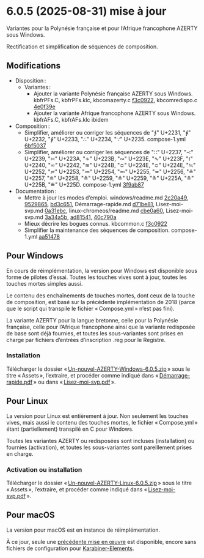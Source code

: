 # 6.0.5 (2025-08-31) mise à jour

Variantes pour la Polynésie française et pour l’Afrique francophone AZERTY sous Windows.

Rectification et simplification de séquences de composition.

## Modifications

* Disposition :
	* Variantes :
		* Ajouter la variante Polynésie française AZERTY sous Windows. kbfrPFs.C, kbfrPFs.klc, kbcomazerty.c [f3c0922](https://github.com/dispoclavier/nouvel-azerty/commit/f3c09220211458f3bf009d5e8a308749c79bec79), kbcomredispo.c [4e0f39e](https://github.com/dispoclavier/nouvel-azerty/commit/4e0f39ea52ccda80d6052c4e2928a12b859daace)
		* Ajouter la variante Afrique francophone AZERTY sous Windows. kbfrAFs.C, kbfrAFs.klc ibidem
* Composition :
	* Simplifier, améliorer ou corriger les séquences de "∱" U+2231, "∲" U+2232, "∳" U+2233, "∴" U+2234, "∵" U+2235. compose-1.yml [6bf5037](https://github.com/dispoclavier/nouvel-azerty/commit/6bf5037c7b71fe8c493e5143aab88cf68880a814)
	* Simplifier, améliorer ou corriger les séquences de "∷" U+2237, "∹" U+2239, "∺" U+223A, "∻" U+223B, "∾" U+223E, "∿" U+223F, "≀" U+2240, "≂" U+2242, "≋" U+224B, "≎" U+224E, "≎" U+224E, "≒" U+2252, "≓" U+2253, "≔" U+2254, "≕" U+2255, "≖" U+2256, "≗" U+2257, "≘" U+2258, "≙" U+2259, "≙" U+2259, "≚" U+225A, "≛" U+225B, "≝" U+225D. compose-1.yml [3f9ab87](https://github.com/dispoclavier/nouvel-azerty/commit/3f9ab8791478048f0e4f3b90bd02f53d1a2d023d)
* Documentation :
	* Mettre à jour les modes d’emploi. windows/readme.md [2c20a49](https://github.com/dispoclavier/nouvel-azerty/commit/2c20a496ae4916f6f621d2887d733cb25f657fa6), [9529865](https://github.com/dispoclavier/nouvel-azerty/commit/9529865df20c98d248cf882271885b3be2b850bf), [bd3c651](https://github.com/dispoclavier/nouvel-azerty/commit/bd3c651f6f8b484fa73e670c4974d278bc24b08c), Démarrage-rapide.md [d71be81](https://github.com/dispoclavier/nouvel-azerty/commit/d71be816c73cd7bf8bef1c71a9f84a2a1f552504), Lisez-moi-svp.md [0a31ebc](https://github.com/dispoclavier/nouvel-azerty/commit/0a31ebcff4ec7156ce443d9b18b57173edecfafb), linux-chromeos/readme.md [cbe0a60](https://github.com/dispoclavier/nouvel-azerty/commit/cbe0a60e0194d75d7f6d94aaaccbb195726fbd3e), Lisez-moi-svp.md [3a34a5b](https://github.com/dispoclavier/nouvel-azerty/commit/3a34a5b36d870f525a738265994b3848ddb616ab), [ad81541](https://github.com/dispoclavier/nouvel-azerty/commit/ad81541318b4b1e58066afaefaf8b15d76ed12f5), [40c790a](https://github.com/dispoclavier/nouvel-azerty/commit/40c790ac2c450521415e7dd1f7091b6eac986da1)
	* Mieux décrire les bogues connus. kbcommon.c [f3c0922](https://github.com/dispoclavier/nouvel-azerty/commit/f3c09220211458f3bf009d5e8a308749c79bec79)
	* Simplifier la maintenance des séquences de composition. compose-1.yml [aa51478](https://github.com/dispoclavier/nouvel-azerty/commit/aa5147813f7872b2d3fe7faca6b3f6a5c6fd2ca6)


## Pour Windows

En cours de réimplémentation, la version pour Windows est disponible sous forme de pilotes d’essai. Toutes les touches vives sont à jour, toutes les touches mortes simples aussi.

Le contenu des enchaînements de touches mortes, dont ceux de la touche de composition, est basé sur la précédente implémentation de 2018 (parce que le script qui transpile le fichier « Compose.yml » n’est pas fini).

La variante AZERTY pour la langue bretonne, celle pour la Polynésie française, celle pour l’Afrique francophone ainsi que la variante redisposée de base sont déjà fournies, et toutes les sous-variantes sont prises en charge par fichiers d’entrées d’inscription .reg pour le Registre.

### Installation

Télécharger le dossier « [Un-nouvel-AZERTY-Windows-6.0.5.zip](https://github.com/dispoclavier/nouvel-azerty/releases/download/6.0.5/Un-nouvel-AZERTY-Windows-6.0.5.zip) » sous le titre « Assets », l’extraire, et procéder comme indiqué dans « [Démarrage-rapide.pdf](https://github.com/dispoclavier/nouvel-azerty/blob/main/windows/D%C3%A9marrage-rapide.md) » ou dans « [Lisez-moi-svp.pdf](https://github.com/dispoclavier/nouvel-azerty/blob/main/windows/Lisez-moi-svp.md) ».

## Pour Linux

La version pour Linux est entièrement à jour. Non seulement les touches vives, mais aussi le contenu des touches mortes, le fichier « Compose.yml » étant (partiellement) transpilé en C pour Windows.

Toutes les variantes AZERTY ou redisposées sont incluses (installation) ou fournies (activation), et toutes les sous-variantes sont pareillement prises en charge.

### Activation ou installation

Télécharger le dossier « [Un-nouvel-AZERTY-Linux-6.0.5.zip](https://github.com/dispoclavier/nouvel-azerty/releases/download/6.0.5/Un-nouvel-AZERTY-Linux-6.0.5.zip) » sous le titre « Assets », l’extraire, et procéder comme indiqué dans « [Lisez-moi-svp.pdf](https://github.com/dispoclavier/nouvel-azerty/blob/main/linux-chromeos/Lisez-moi-svp.md) ».

## Pour macOS

La version pour macOS est en instance de réimplémentation.

À ce jour, seule une [précédente mise en œuvre](https://dispoclavier.com/doc/kbfrintu/#macos) est disponible, encore sans fichiers de configuration pour [Karabiner-Elements](https://karabiner-elements.pqrs.org).
